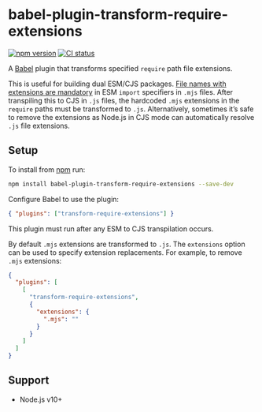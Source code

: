 # babel-plugin-transform-require-extensions

[![npm version](https://badgen.net/npm/v/babel-plugin-transform-require-extensions)](https://npm.im/babel-plugin-transform-require-extensions) [![CI status](https://github.com/jaydenseric/babel-plugin-transform-require-extensions/workflows/CI/badge.svg)](https://github.com/jaydenseric/babel-plugin-transform-require-extensions/actions)

A [Babel](https://babeljs.io) plugin that transforms specified `require` path file extensions.

This is useful for building dual ESM/CJS packages. [File names with extensions are mandatory](https://nodejs.org/api/esm.html#esm_mandatory_file_extensions) in ESM `import` specifiers in `.mjs` files. After transpiling this to CJS in `.js` files, the hardcoded `.mjs` extensions in the `require` paths must be transformed to `.js`. Alternatively, sometimes it’s safe to remove the extensions as Node.js in CJS mode can automatically resolve `.js` file extensions.

## Setup

To install from [npm](https://npmjs.com) run:

```sh
npm install babel-plugin-transform-require-extensions --save-dev
```

Configure Babel to use the plugin:

```json
{ "plugins": ["transform-require-extensions"] }
```

This plugin must run after any ESM to CJS transpilation occurs.

By default `.mjs` extensions are transformed to `.js`. The `extensions` option can be used to specify extension replacements. For example, to remove `.mjs` extensions:

```json
{
  "plugins": [
    [
      "transform-require-extensions",
      {
        "extensions": {
          ".mjs": ""
        }
      }
    ]
  ]
}
```

## Support

- Node.js v10+
